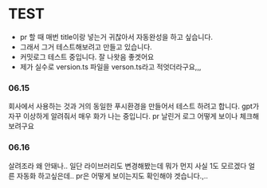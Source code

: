 # TEST

- pr 할 때 매번 title이랑 넣는거 귀찮아서 자동완성을 하고 싶습니다.
- 그래서 그거 테스트해보려고 만들고 있습니다.
- 커밋로그 테스트 중입니다. 잘 나왓음 좋겟어요
- 제가 실수로 version.ts 파일을 verson.ts라고 적엇더라구요,,,

### 06.15

회사에서 사용하는 것과 거의 동일한 푸시환경을 만들어서 테스트 하려고 합니다.
gpt가 자꾸 이상하게 알려줘서 매우 화가 나는 중입니다.
pr 날린거 로그 어떻게 보이나 체크해보려구요

### 06.16

살려조라 왜 안돼나..
일단 라이브러리도 변경해봤는데 뭐가 먼지 사실 1도 모르겠다 얼른 자동화 하고싶은데..
pr은 어떻게 보이는지도 확인해야 겟습니다.,..
